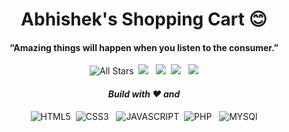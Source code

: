 <p>
  <h1 align="center"><b>Abhishek's Shopping Cart 😊</b></h1>
</p>

<p>
  <h4 align="center"><b>“Amazing things will happen when you listen to the consumer.” </b></h4>
</p>

<p align="center"> 
    <img alt="All Stars" src="https://visitor-badge.laobi.icu/badge?page_id=Abhishek5165.Abhisheks_Shopping_Cart"/>&nbsp;
    <img src="https://img.shields.io/github/stars/Abhishek5165/Abhisheks_Shopping_Cart" />
    &nbsp;
    <img src="https://img.shields.io/github/forks/Abhishek5165/Abhisheks_Shopping_Cart" />&nbsp;
    <img src="https://img.shields.io/github/repo-size/Abhishek5165/Abhisheks_Shopping_Cart"/>
    &nbsp;
    <img src="https://img.shields.io/github/last-commit/Abhishek5165/Abhisheks_Shopping_Cart"/>
</p>

<p>
  <h4 align="center"><i>Build with ❤️ and</i></h4>
</p>
<p align="center"> 
    <img alt="HTML5" src="https://img.shields.io/badge/HTML5-E34F26?&logo=html5&logoColor=white"/>&nbsp;
    <img src="https://img.shields.io/badge/CSS3-1572B6?&logo=css3&logoColor=white" alt="CSS3" />
    &nbsp;
    <img src="https://img.shields.io/badge/JavaScript-323330?&logo=javascript&logoColor=F7DF1E" alt="JAVASCRIPT" />&nbsp;
    <img src="https://img.shields.io/badge/PHP-777BB4?&logo=php&logoColor=white" alt="PHP"/>
    &nbsp;
    <img src="https://img.shields.io/badge/MySQL-005C84?&logo=mysql&logoColor=white" alt="MYSQl"/>
    
</p>
